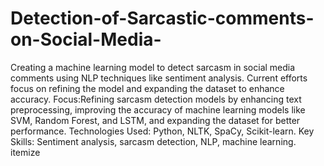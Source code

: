 # Detection-of-Sarcastic-comments-on-Social-Media-
Creating a machine learning model to detect sarcasm in social media comments using NLP techniques like sentiment analysis. Current efforts focus on refining the model and expanding the dataset to enhance accuracy. Focus:Refining sarcasm detection models by enhancing text preprocessing, improving the accuracy of machine learning models like SVM, Random Forest, and LSTM, and expanding the dataset for better performance.
Technologies Used: Python, NLTK, SpaCy, Scikit-learn.
Key Skills: Sentiment analysis, sarcasm detection, NLP, machine learning. itemize 
